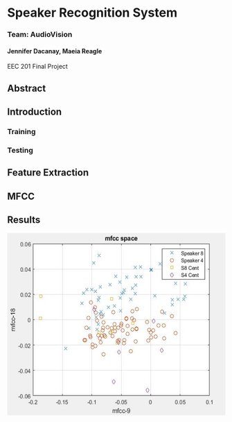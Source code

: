# Speaker Recognition System
### Team: AudioVision  
#### Jennifer Dacanay, Maeia Reagle
EEC 201 Final Project

## Abstract

## Introduction

### Training

### Testing

## Feature Extraction

##  MFCC

## Results
<p align="center"> <img src="/img/clusters_s4s8.jpg" width="511" height="420" alt="MFCC Clusters"> </p>

